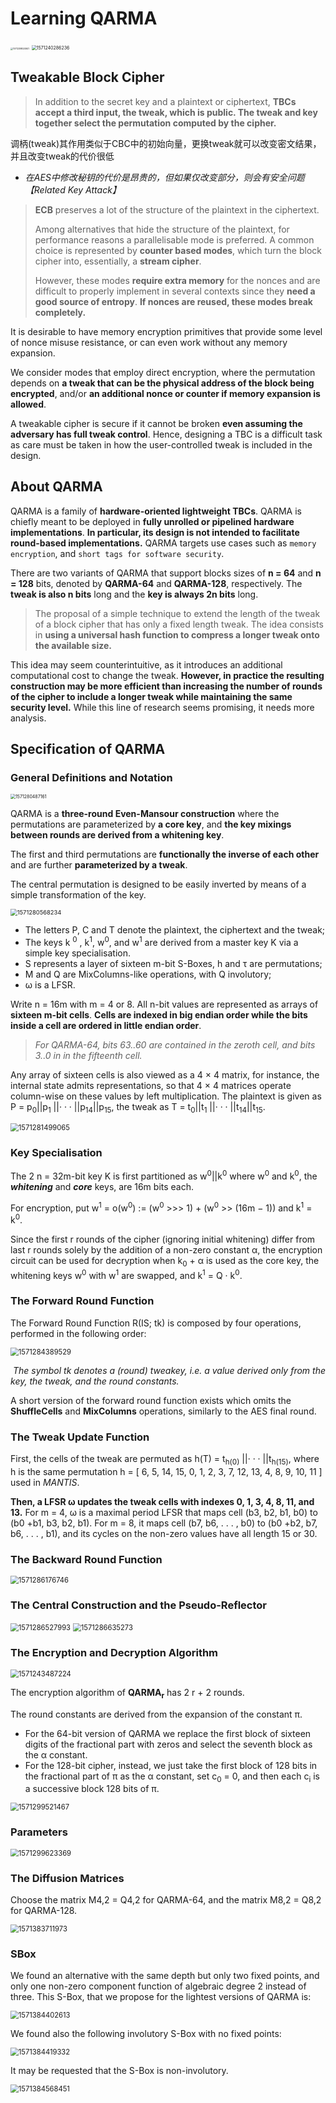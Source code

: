 # Learning QARMA

<img src="./img/1571239824841.png" alt="1571239824841" style="zoom: 25%;" />

 <img src="./img/1571240286236.png" alt="1571240286236" style="zoom:50%;" />



## Tweakable Block Cipher

> In addition to the secret key and a plaintext or ciphertext, **TBCs accept a third input, the tweak, which is public. The tweak and key together select the permutation computed by the cipher.**

调柄(tweak)其作用类似于CBC中的初始向量，更换tweak就可以改变密文结果，并且改变tweak的代价很低

- *在AES中修改秘钥的代价是昂贵的，但如果仅改变部分，则会有安全问题【Related Key Attack】*

> **ECB** preserves a lot of the structure of the plaintext in the ciphertext.
>
> Among alternatives that hide the structure of the plaintext, for performance reasons a parallelisable mode is preferred. A common choice is represented by **counter based modes**, which turn the block cipher into, essentially, a **stream cipher**.
>
> However, these modes **require extra memory** for the nonces and are difficult to properly implement in several contexts since they **need a good source of entropy**. **If nonces are reused, these modes break completely.**

It is desirable to have memory encryption primitives that provide some level of nonce misuse resistance, or can even work without any memory expansion.

We consider modes that employ direct encryption, where the permutation depends on **a tweak that can be the physical address of the block being encrypted**, and/or **an additional nonce or counter if memory expansion is allowed**.

A tweakable cipher is secure if it cannot be broken **even assuming the adversary has full tweak control**. Hence, designing a TBC is a difficult task as care must be taken in how the user-controlled tweak is included in the design.

## About QARMA

QARMA is a family of **hardware-oriented lightweight TBCs**. QARMA is chiefly meant to be deployed in **fully unrolled or pipelined hardware implementations**. **In particular, its design is not intended to facilitate round-based implementations.** QARMA targets use cases such as `memory encryption`, and `short tags for software security`.

There are two variants of QARMA that support blocks sizes of **n = 64** and **n = 128** bits, denoted by **QARMA-64** and **QARMA-128**, respectively. The **tweak is also n bits** long and the **key is always 2n bits** long. 

> The proposal of a simple technique to extend the length of the tweak of a block cipher that has only a fixed length tweak. The idea consists in **using a universal hash function to compress a longer tweak onto the available size.** 

This idea may seem counterintuitive, as it introduces an additional computational cost to change the tweak. **However, in practice the resulting construction may be more efficient than increasing the number of rounds of the cipher to include a longer tweak while maintaining the same security level.** While this line of research seems promising, it needs more analysis.



## Specification of QARMA

### General Definitions and Notation

<img src="./img/1571280487161.png" alt="1571280487161" style="zoom: 50%;" />

QARMA is a **three-round Even-Mansour construction** where the permutations are parameterized by **a core key**, and **the key mixings between rounds are derived from a whitening key**.

The first and third permutations are **functionally the inverse of each other** and are further **parameterized by a tweak**.

The central permutation is designed to be easily inverted by means of a simple transformation of the key.

<img src="./img/1571280568234.png" alt="1571280568234" style="zoom: 67%;" />

- The letters P, C and T denote the plaintext, the ciphertext and the tweak;
- The keys k <sup>0</sup> , k<sup>1</sup>, w<sup>0</sup>, and w<sup>1</sup> are derived from a master key K via a simple key specialisation. 
- S represents a layer of sixteen m-bit S-Boxes, h and τ are permutations;
- M and Q are MixColumns-like operations, with Q involutory;
- ω is a LFSR.

Write n = 16m with m = 4 or 8. All n-bit values are represented as arrays of **sixteen m-bit cells**. **Cells are indexed in big endian order while the bits inside a cell are ordered in little endian order**.

>  *For QARMA-64, bits 63..60 are contained in the zeroth cell, and bits 3..0 in in the fifteenth cell.*

Any array of sixteen cells is also viewed as a 4 × 4 matrix, for instance, the internal state admits representations, so that 4 × 4 matrices operate column-wise on these values by left multiplication. The plaintext is given as P = p<sub>0</sub>||p<sub>1</sub> ||· · · ||p<sub>14</sub>||p<sub>15</sub>, the tweak as T = t<sub>0</sub>||t<sub>1</sub> ||· · · ||t<sub>14</sub>||t<sub>15</sub>.

<img src="./img/1571281499065.png" alt="1571281499065" style="zoom: 80%;" />

### Key Specialisation

The 2 n = 32m-bit key K is first partitioned as w<sup>0</sup>||k<sup>0</sup> where  w<sup>0</sup> and k<sup>0</sup>, the ***whitening*** and ***core*** keys, are 16m bits each.

For encryption, put w<sup>1</sup> = o(w<sup>0</sup>) := (w<sup>0</sup> >>> 1) + (w<sup>0</sup> >> (16m − 1)) and k<sup>1</sup> = k<sup>0</sup>.

Since the first r rounds of the cipher (ignoring initial whitening) differ from last r rounds solely by the addition of a non-zero constant α, the encryption circuit can be used for decryption when k<sub>0</sub> + α is used as the core key, the whitening keys w<sup>0</sup> with w<sup>1</sup> are swapped, and k<sup>1</sup> = Q · k<sup>0</sup>.



### The Forward Round Function

The Forward Round Function R(IS; tk) is composed by four operations, performed in the following order:

<img src="./img/1571284389529.png" alt="1571284389529" style="zoom:80%;" />

​	*The symbol tk denotes a (round) tweakey, i.e. a value derived only from the key, the tweak, and the round constants.*

A short version of the forward round function exists which omits the **ShuffleCells** and **MixColumns** operations, similarly to the AES final round.



### The Tweak Update Function

First, the cells of the tweak are permuted as h(T) = t<sub>h(0)</sub> ||· · · ||t<sub>h(15)</sub>, where h is the same permutation h = [ 6, 5, 14, 15, 0, 1, 2, 3, 7, 12, 13, 4, 8, 9, 10, 11 ] used in *MANTIS*.

**Then, a LFSR ω updates the tweak cells with indexes 0, 1, 3, 4, 8, 11, and 13.** For m = 4, ω is a maximal period LFSR that maps cell (b3, b2, b1, b0) to (b0 +b1, b3, b2, b1). For m = 8, it maps cell (b7, b6, . . . , b0) to (b0 +b2, b7, b6, . . . , b1), and its cycles on the non-zero values have all length 15 or 30.



### The Backward Round Function

<img src="./img/1571286176746.png" alt="1571286176746" style="zoom:80%;" />



### The Central Construction and the Pseudo-Reflector

<img src="./img/1571286527993.png" alt="1571286527993" style="zoom:80%;" />

<img src="./img/1571286635273.png" alt="1571286635273" style="zoom: 80%;" />



### The Encryption and Decryption Algorithm

<img src="./img/1571243487224.png" alt="1571243487224" style="zoom: 80%;" />

The encryption algorithm of **QARMA<sub>r</sub>** has 2 r + 2 rounds.

The round constants are derived from the expansion of the constant π. 

* For the 64-bit version of QARMA we replace the first block of sixteen digits of the fractional part with
  zeros and select the seventh block as the α constant.
* For the 128-bit cipher, instead, we just take the first block of 128 bits in the fractional part of π as the α constant, set c<sub>0</sub> = 0, and then each c<sub>i</sub> is a successive block 128 bits of π.

<img src="./img/1571299521467.png" alt="1571299521467" style="zoom:80%;" />

### Parameters

<img src="./img/1571299623369.png" alt="1571299623369" style="zoom:80%;" />



### The Diffusion Matrices

Choose the matrix M4,2 = Q4,2 for QARMA-64, and the matrix M8,2 = Q8,2 for QARMA-128.

<img src="./img/1571383711973.png" alt="1571383711973" style="zoom:80%;" />



### SBox

We found an alternative with the same depth but only two fixed points, and only one non-zero component function of algebraic degree 2 instead of three. This S-Box, that we propose for the lightest versions of QARMA is:

<img src="./img/1571384402613.png" alt="1571384402613" style="zoom:80%;" />

We found also the following involutory S-Box with no fixed points:

<img src="./img/1571384419332.png" alt="1571384419332" style="zoom:80%;" />

It may be requested that the S-Box is non-involutory. 

<img src="./img/1571384568451.png" alt="1571384568451" style="zoom:80%;" />

